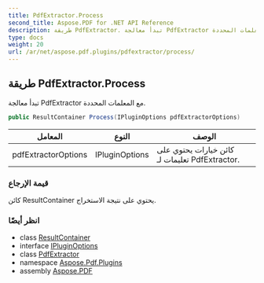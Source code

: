 ```yaml
---
title: PdfExtractor.Process
second_title: Aspose.PDF for .NET API Reference
description: طريقة PdfExtractor. تبدأ معالجة PdfExtractor مع المعلمات المحددة
type: docs
weight: 20
url: /ar/net/aspose.pdf.plugins/pdfextractor/process/
---
```

## طريقة PdfExtractor.Process

تبدأ معالجة PdfExtractor مع المعلمات المحددة.

```csharp
public ResultContainer Process(IPluginOptions pdfExtractorOptions)
```

| المعامل | النوع | الوصف |
| --- | --- | --- |
| pdfExtractorOptions | IPluginOptions | كائن خيارات يحتوي على تعليمات لـ PdfExtractor. |

### قيمة الإرجاع

كائن ResultContainer يحتوي على نتيجة الاستخراج.

### انظر أيضًا

* class [ResultContainer](../../resultcontainer/)
* interface [IPluginOptions](../../ipluginoptions/)
* class [PdfExtractor](../)
* namespace [Aspose.Pdf.Plugins](../../../aspose.pdf.plugins/)
* assembly [Aspose.PDF](../../../)